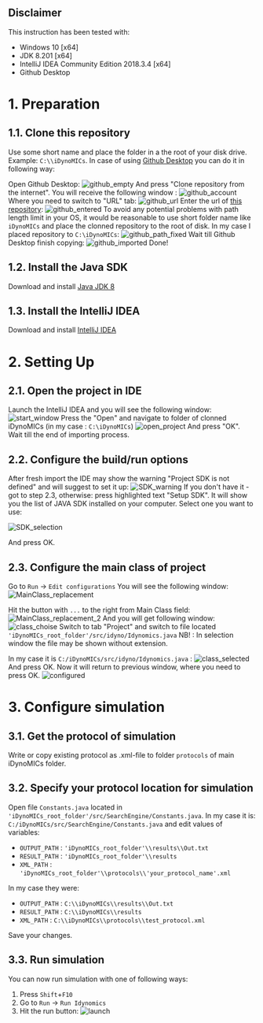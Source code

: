 ## Disclaimer
This instruction has been tested with:
- Windows 10 [x64]
- JDK 8.201 [x64]
- IntelliJ IDEA Community Edition 2018.3.4 [x64]
- Github Desktop

# 1. Preparation

## 1.1. Clone this repository
Use some short name and place the folder in a the root of your disk drive.
Example: ```C:\\iDynoMICs```.
In case of using [Github Desktop](https://desktop.github.com/) you can do it in following way:

Open Github Desktop:
![github_empty](instructions_images/github_empty.PNG)
And press "Clone repository from the internet". You will receive the following window :
![github_account](instructions_images/github_account.PNG)
Where you need to switch to "URL" tab:
![github_url](instructions_images/github_url.PNG)
Enter the url of [this repository](https://github.com/adoloman/Modified-iDynoMICs-for-augmentation-model):
![github_entered](instructions_images/github_entered.PNG)
To avoid any potential problems with path length limit in your OS, it would be reasonable to use short folder name like ```iDynoMICs``` and place the clonned repository to the root of disk. In my case I placed repository to ```C:\iDynoMICs```:
![github_path_fixed](instructions_images/github_path_fixed.PNG)
Wait till Github Desktop finish copying:
![github_imported](instructions_images/github_imported.PNG)
Done!

## 1.2. Install the Java SDK
Download and install [Java JDK 8](https://www.oracle.com/technetwork/java/javase/downloads/jdk8-downloads-2133151.html)

## 1.3. Install the IntelliJ IDEA
Download and install [IntelliJ IDEA](https://www.jetbrains.com/idea/download/)

# 2. Setting Up

## 2.1. Open the project in IDE

Launch the IntelliJ IDEA and you will see the following window:
![start_window](instructions_images/00.PNG)
Press the "Open" and navigate to folder of clonned iDynoMICs (in my case : ```C:\iDynoMICs```)
![open_project](instructions_images/01.PNG)
And press "OK".
Wait till the end of importing process.

## 2.2. Configure the build/run options
After fresh import the IDE may show the warning "Project SDK is not defined" and will suggest to set it up:
![SDK_warning](instructions_images/SDK_warning.PNG)
If you don't have it - got to step 2.3, otherwise: press highlighted text "Setup SDK". It will show you the list of JAVA SDK installed on your computer. Select one you want to use:

![SDK_selection](instructions_images/SDK_selection.PNG)

And press OK.

## 2.3. Configure the main class of project
Go to ```Run``` -> ```Edit configurations```
You will see the following window:
![MainClass_replacement](instructions_images/MainClass_replacement.PNG)

Hit the button with ```...``` to the right from Main Class field:
![MainClass_replacement_2](instructions_images/mainclass_replacement_2.png)
And you will get following window:
![class_choise](instructions_images/class_choise.png)
Switch to tab "Project" and switch to file located ```'iDynoMICs_root_folder'/src/idyno/Idynomics.java```
NB! : In selection window the file may be shown without extension.

In my case it is ```C:/iDynoMICs/src/idyno/Idynomics.java``` :
![class_selected](instructions_images/Class_selected.PNG)
And press OK.
Now it will return to previous window, where you need to press OK.
![configured](instructions_images/Configured.PNG)

# 3. Configure simulation
## 3.1. Get the protocol of simulation
Write or copy existing protocol as .xml-file to folder ```protocols``` of main iDynoMICs folder.

## 3.2. Specify your protocol location for simulation
Open file ```Constants.java``` located in ```'iDynoMICs_root_folder'/src/SearchEngine/Constants.java```. In my case it is: ```C:/iDynoMICs/src/SearchEngine/Constants.java``` and edit values of variables:
- ```OUTPUT_PATH``` : ```'iDynoMICs_root_folder'\\results\\Out.txt```
- ```RESULT_PATH``` : ```'iDynoMICs_root_folder'\\results```
- ```XML_PATH``` : ```'iDynoMICs_root_folder'\\protocols\\'your_protocol_name'.xml```

In my case they were:
- ```OUTPUT_PATH``` : ```C:\\iDynoMICs\\results\\Out.txt```
- ```RESULT_PATH``` : ```C:\\iDynoMICs\\results```
- ```XML_PATH``` : ```C:\\iDynoMICs\\protocols\\test_protocol.xml```

Save your changes.

## 3.3. Run simulation
You can now run simulation with one of following ways:
1. Press ```Shift```+```F10```
2. Go to ```Run``` -> ```Run Idynomics```
3. Hit the run button:
![launch](instructions_images/Launch_simulation.PNG)
